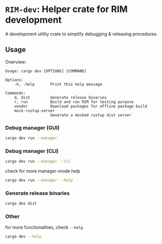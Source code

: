 # `RIM-dev`: Helper crate for RIM development

A development utility crate to simplify debugging & releasing procedures.

## Usage

Overview:

```console
Usage: cargo dev [OPTIONS] [COMMAND]

Options:
    -h, -help       Print this help message

Commands:
    d, dist         Generate release binaries
    r, run          Build and run RIM for testing purpose
    vendor          Download packages for offline package build
    mock-rustup-server
                    Generate a mocked rustup dist server
```

### Debug manager (GUI)

```bash
cargo dev run --manager
```

### Debug manager (CLI)

```bash
cargo dev run --manager --cli
```

check for more manager-mode help

```bash
cargo dev run --manager --help
```

### Generate release binaries

```bash
cargo dev dist
```

### Other

for more functionalities, check `--help`

```bash
cargo dev --help
```
